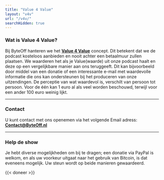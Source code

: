 ```yaml
---
title: "Value 4 Value"
layout: "v4v"
url: "/v4v/"
searchHidden: true
---
```

### Wat is Value 4 Value?
Bij ByteOff hanteren we het **[Value 4 Value](https://value4value.info/about/)** concept. Dit betekent dat we de podcast kosteloos aanbieden en nooit achter een betaalmuur zullen plaatsen. We waarderen het als je Value(waarde) uit onze podcast haalt en deze op een vergelijkbare manier aan ons teruggeeft. Dit kan bijvoorbeeld door middel van een donatie of een interessante e-mail met waardevolle informatie die ons kan ondersteunen bij het produceren van onze uitzendingen. De perceptie van wat waardevol is, verschilt van persoon tot persoon. Voor de één kan 1 euro al als veel worden beschouwd, terwijl voor een ander 100 euro weinig lijkt.

----
### Contact
U kunt contact met ons openemen via het volgende Email adress: **[Contact@ByteOff.nl](mailto:contact@byteoff.nl)**

----
### Help de show
Je hebt diverse mogelijkheden om bij te dragen; een donatie via PayPal is welkom, en als uw voorkeur uitgaat naar het gebruik van Bitcoin, is dat eveneens mogelijk. Uw steun wordt op beide manieren gewaardeerd.

{{< doneer >}}